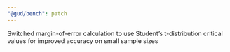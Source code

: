 ```yaml
---
"@gud/bench": patch
---
```


Switched margin-of-error calculation to use Student’s t-distribution critical values for improved accuracy on small sample sizes
